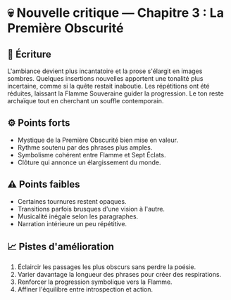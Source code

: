 # 💀 Nouvelle critique — Chapitre 3 : La Première Obscurité

## 🧠 Écriture
L'ambiance devient plus incantatoire et la prose s'élargit en images sombres. Quelques insertions nouvelles apportent une tonalité plus incertaine, comme si la quête restait inaboutie. Les répétitions ont été réduites, laissant la Flamme Souveraine guider la progression. Le ton reste archaïque tout en cherchant un souffle contemporain.

## ⚙️ Points forts
- Mystique de la Première Obscurité bien mise en valeur.
- Rythme soutenu par des phrases plus amples.
- Symbolisme cohérent entre Flamme et Sept Éclats.
- Clôture qui annonce un élargissement du monde.

## ⚠️ Points faibles
- Certaines tournures restent opaques.
- Transitions parfois brusques d'une vision à l'autre.
- Musicalité inégale selon les paragraphes.
- Narration intérieure un peu répétitive.

## 📈 Pistes d'amélioration
1. Éclaircir les passages les plus obscurs sans perdre la poésie.
2. Varier davantage la longueur des phrases pour créer des respirations.
3. Renforcer la progression symbolique vers la Flamme.
4. Affiner l'équilibre entre introspection et action.
